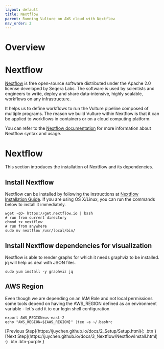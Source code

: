 ```yaml
---
layout: default
title: Nextflow
parent: Running Vulture on AWS cloud with Nextflow
nav_order: 2
---
```

# Overview

# Nextflow

[Nextflow](https://www.nextflow.io/about-us.html) is free open-source software distributed under the Apache 2.0 license developed by Seqera Labs. The software is used by scientists and engineers to write, deploy and share data-intensive, highly scalable, workflows on any infrastructure.

It helps us to define workflows to run the Vulture pipeline composed of multiple programs. The reason we build Vulture within Nextflow is that it can be applied to workflows in containers or on a cloud computing platform.

You can refer to the [Nextflow documentation](https://www.nextflow.io/docs/latest/getstarted.html) for more information about Nextflow syntax and usage.

# Nextflow
This section introduces the installation of Nextflow and its dependencies.

## <a name="installnf"></a>Install Nextflow

Nextflow can be installed by following the instructions at [Nextflow Installation Guide](https://www.nextflow.io/docs/latest/getstarted.html). If you are using OS X/Linux, you can run the commands below to install it immediately.

```shell
wget -qO- https://get.nextflow.io | bash
# run from current directory
chmod +x nextflow
# run from anywhere
sudo mv nextflow /usr/local/bin/
```

## <a name="installnfdep"></a>Install Nextflow dependencies for visualization

Nextflow is able to render graphs for which it needs graphviz to be installed. jq will help us deal with JSON files.

```shell
sudo yum install -y graphviz jq
```

## <a name="awsregion"></a>AWS Region


Even though we are depending on an IAM Role and not local permissions some tools depend on having the AWS_REGION defined as an environment variable - let's add it to our login shell configuration.


```shell
export AWS_REGION=us-east-2
echo "AWS_REGION=${AWS_REGION}" |tee -a ~/.bashrc
```

<div class="code-example" markdown="1">
[Previous Step](https://juychen.github.io/docs/2_Setup/Setup.html){: .btn }
[Next Step](https://juychen.github.io/docs/3_Nextflow/NextflowInstall.html){: .btn .btn-purple }
</div>